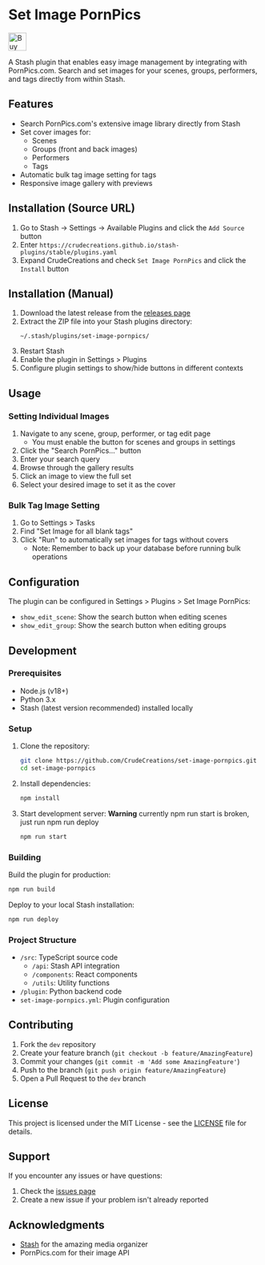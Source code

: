 # Set Image PornPics
<a href='https://ko-fi.com/C0C1RST97' target='_blank'><img height='36' style='border:0px;height:36px;' src='https://storage.ko-fi.com/cdn/kofi3.png?v=6' border='0' alt='Buy Me a Coffee at ko-fi.com' /></a>

A Stash plugin that enables easy image management by integrating with PornPics.com. Search and set images for your scenes, groups, performers, and tags directly from within Stash.

## Features

- Search PornPics.com's extensive image library directly from Stash
- Set cover images for:
  - Scenes
  - Groups (front and back images)
  - Performers
  - Tags
- Automatic bulk tag image setting for tags
- Responsive image gallery with previews

## Installation (Source URL)

1. Go to Stash -> Settings -> Available Plugins and click the `Add Source` button
2. Enter `https://crudecreations.github.io/stash-plugins/stable/plugins.yaml`
3. Expand CrudeCreations and check `Set Image PornPics` and click the `Install` button  

## Installation (Manual)

1. Download the latest release from the [releases page](https://github.com/CrudeCreations/set-image-pornpics/releases)
2. Extract the ZIP file into your Stash plugins directory:
   ```
   ~/.stash/plugins/set-image-pornpics/
   ```
3. Restart Stash
4. Enable the plugin in Settings > Plugins
5. Configure plugin settings to show/hide buttons in different contexts

## Usage

### Setting Individual Images

1. Navigate to any scene, group, performer, or tag edit page
   - You must enable the button for scenes and groups in settings
2. Click the "Search PornPics..." button
3. Enter your search query
4. Browse through the gallery results
5. Click an image to view the full set
6. Select your desired image to set it as the cover

### Bulk Tag Image Setting

1. Go to Settings > Tasks
2. Find "Set Image for all blank tags"
3. Click "Run" to automatically set images for tags without covers
   - Note: Remember to back up your database before running bulk operations

## Configuration

The plugin can be configured in Settings > Plugins > Set Image PornPics:

- `show_edit_scene`: Show the search button when editing scenes
- `show_edit_group`: Show the search button when editing groups

## Development

### Prerequisites

- Node.js (v18+)
- Python 3.x
- Stash (latest version recommended) installed locally

### Setup

1. Clone the repository:

   ```bash
   git clone https://github.com/CrudeCreations/set-image-pornpics.git
   cd set-image-pornpics
   ```

2. Install dependencies:

   ```bash
   npm install
   ```

3. Start development server:
   **Warning**
    currently npm run start is broken, just run npm run deploy

   ```bash
   npm run start
   ```

### Building

Build the plugin for production:

```bash
npm run build
```

Deploy to your local Stash installation:

```bash
npm run deploy
```

### Project Structure

- `/src`: TypeScript source code
  - `/api`: Stash API integration
  - `/components`: React components
  - `/utils`: Utility functions
- `/plugin`: Python backend code
- `set-image-pornpics.yml`: Plugin configuration

## Contributing

1. Fork the `dev` repository
2. Create your feature branch (`git checkout -b feature/AmazingFeature`)
3. Commit your changes (`git commit -m 'Add some AmazingFeature'`)
4. Push to the branch (`git push origin feature/AmazingFeature`)
5. Open a Pull Request to the `dev` branch

## License

This project is licensed under the MIT License - see the [LICENSE](LICENSE) file for details.

## Support

If you encounter any issues or have questions:

1. Check the [issues page](https://github.com/CrudeCreations/set-image-pornpics/issues)
2. Create a new issue if your problem isn't already reported

## Acknowledgments

- [Stash](https://github.com/stashapp/stash) for the amazing media organizer
- PornPics.com for their image API
